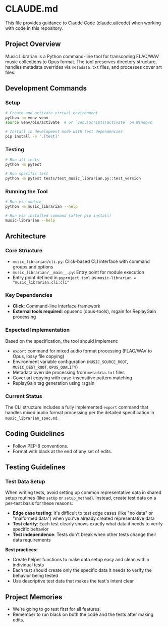 # CLAUDE.md

This file provides guidance to Claude Code (claude.ai/code) when working with code in this repository.

## Project Overview

Music Librarian is a Python command-line tool for transcoding FLAC/WAV music collections to Opus format. The tool preserves directory structure, handles metadata overrides via `metadata.txt` files, and processes cover art files.

## Development Commands

### Setup
```bash
# Create and activate virtual environment
python -m venv venv
source venv/bin/activate  # or `venv\Scripts\activate` on Windows

# Install in development mode with test dependencies
pip install -e '.[test]'
```

### Testing
```bash
# Run all tests
python -m pytest

# Run specific test
python -m pytest tests/test_music_librarian.py::test_version
```

### Running the Tool
```bash
# Run via module
python -m music_librarian --help

# Run via installed command (after pip install)
music-librarian --help
```

## Architecture

### Core Structure
- `music_librarian/cli.py`: Click-based CLI interface with command groups and options
- `music_librarian/__main__.py`: Entry point for module execution
- Entry point defined in `pyproject.toml` as `music-librarian = "music_librarian.cli:cli"`

### Key Dependencies
- **Click**: Command-line interface framework
- **External tools required**: opusenc (opus-tools), rsgain for ReplayGain processing

### Expected Implementation
Based on the specification, the tool should implement:
- `export` command for mixed audio format processing (FLAC/WAV to Opus, lossy file copying)
- Environment variable configuration (`MUSIC_SOURCE_ROOT`, `MUSIC_DEST_ROOT`, `OPUS_QUALITY`)
- Metadata override processing from `metadata.txt` files
- Cover art copying with case-insensitive pattern matching
- ReplayGain tag generation using rsgain

### Current Status
The CLI structure includes a fully implemented `export` command that handles mixed audio format processing per the detailed specification in `music_librarian_spec.md`.


## Coding Guidelines

- Follow PEP-8 conventions.
- Format with black at the end of any set of edits.

## Testing Guidelines

### Test Data Setup
When writing tests, avoid setting up common representative data in shared setup routines (like `setUp` or `setup_method`). Instead, create test data on a per-test basis for these reasons:

- **Edge case testing**: It's difficult to test edge cases (like "no data" or "malformed data") when you've already created representative data
- **Test clarity**: Each test clearly shows exactly what data it needs to verify specific behavior
- **Test independence**: Tests don't break when other tests change their data requirements

**Best practices:**
- Create helper functions to make data setup easy and clean within individual tests
- Each test should create only the specific data it needs to verify the behavior being tested
- Use descriptive test data that makes the test's intent clear

## Project Memories

- We're going to go test first for all features.
- Remember to run black on both the code and the tests after making edits.
